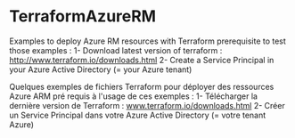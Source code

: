 # TerraformAzureRM
Examples to deploy Azure RM resources with Terraform
prerequisite to test those examples : 
1- Download latest version of terraform : http://www.terraform.io/downloads.html
2- Create a Service Principal in your Azure Active Directory (= your Azure tenant)

Quelques exemples de fichiers Terraform pour déployer des ressources Azure ARM
pré requis à l'usage de ces exemples :
1- Télécharger la dernière version de Terraform : www.terraform.io/downloads.html
2- Créer un Service Principal dans votre Azure Active Directory (= votre tenant Azure)
